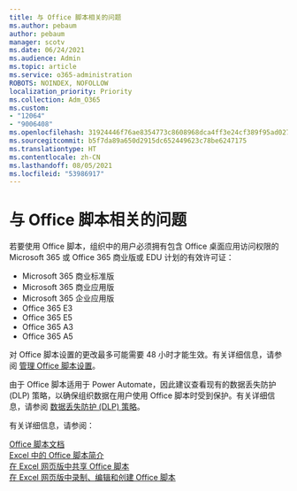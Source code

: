 ```yaml
---
title: 与 Office 脚本相关的问题
ms.author: pebaum
author: pebaum
manager: scotv
ms.date: 06/24/2021
ms.audience: Admin
ms.topic: article
ms.service: o365-administration
ROBOTS: NOINDEX, NOFOLLOW
localization_priority: Priority
ms.collection: Adm_O365
ms.custom:
- "12064"
- "9006408"
ms.openlocfilehash: 31924446f76ae8354773c8608968dca4ff3e24cf389f95ad02713e601fb7ff47
ms.sourcegitcommit: b5f7da89a650d2915dc652449623c78be6247175
ms.translationtype: HT
ms.contentlocale: zh-CN
ms.lasthandoff: 08/05/2021
ms.locfileid: "53986917"
---
```

# <a name="issues-related-to-office-scripts"></a>与 Office 脚本相关的问题

若要使用 Office 脚本，组织中的用户必须拥有包含 Office 桌面应用访问权限的 Microsoft 365 或 Office 365 商业版或 EDU 计划的有效许可证：

- Microsoft 365 商业标准版
- Microsoft 365 商业应用版
- Microsoft 365 企业应用版
- Office 365 E3
- Office 365 E5
- Office 365 A3
- Office 365 A5

对 Office 脚本设置的更改最多可能需要 48 小时才能生效。有关详细信息，请参阅 [管理 Office 脚本设置](/microsoft-365/admin/manage/manage-office-scripts-settings)。

由于 Office 脚本适用于 Power Automate，因此建议查看现有的数据丢失防护 (DLP) 策略，以确保组织数据在用户使用 Office 脚本时受到保护。有关详细信息，请参阅 [数据丢失防护 (DLP) 策略](/power-automate/prevent-data-loss)。

有关详细信息，请参阅：

[Office 脚本文档](/office/dev/scripts/)<br/>
[Excel 中的 Office 脚本简介](https://support.microsoft.com/office/introduction-to-office-scripts-in-excel-9fbe283d-adb8-4f13-a75b-a81c6baf163a)<br/>
[在 Excel 网页版中共享 Office 脚本](https://support.microsoft.com/office/sharing-office-scripts-in-excel-for-the-web-226eddbc-3a44-4540-acfe-fccda3d1122b)<br/>
[在 Excel 网页版中录制、编辑和创建 Office 脚本](/office/dev/scripts/tutorials/excel-tutorial)
